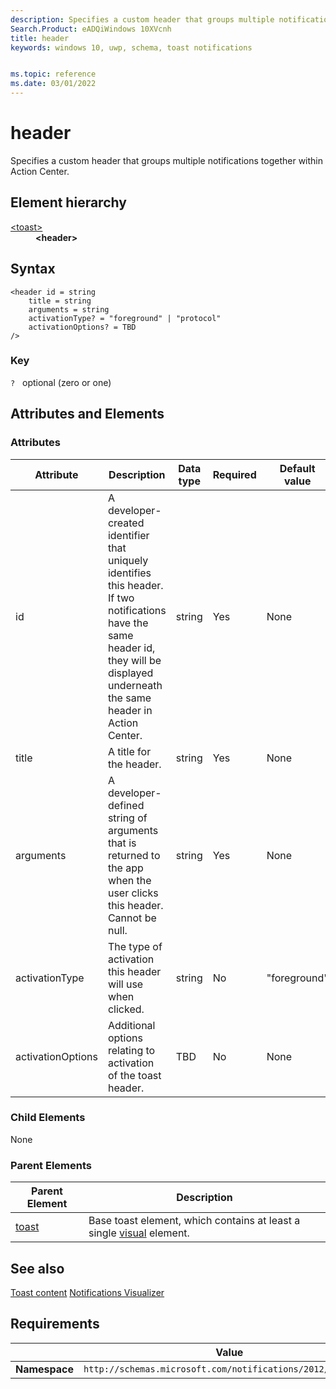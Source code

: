 ```yaml
---
description: Specifies a custom header that groups multiple notifications together within Action Center.
Search.Product: eADQiWindows 10XVcnh
title: header
keywords: windows 10, uwp, schema, toast notifications


ms.topic: reference
ms.date: 03/01/2022
---
```


# header

Specifies a custom header that groups multiple notifications together within Action Center.

## Element hierarchy

<dl>
<dt><a href="element-toast.md">&lt;toast&gt;</a></dt>
<dd><b>&lt;header&gt;</b></dd>
</dl>

## Syntax

``` syntax
<header id = string
    title = string
    arguments = string 
    activationType? = "foreground" | "protocol"
    activationOptions? = TBD
/>
```

### Key

`?`   optional (zero or one)

## Attributes and Elements


### Attributes

| Attribute | Description | Data type | Required | Default value |
|-----------|-------------|-----------|----------|---------------|
| id   | A developer-created identifier that uniquely identifies this header. If two notifications have the same header id, they will be displayed underneath the same header in Action Center. | string    | Yes      | None          |
| title      | A title for the header.  | string   | Yes      | None          |
| arguments | A developer-defined string of arguments that is returned to the app when the user clicks this header. Cannot be null. | string | Yes | None |
| activationType | The type of activation this header will use when clicked. | string | No | "foreground" |
| activationOptions | Additional options relating to activation of the toast header. | TBD | No | None |

### Child Elements

None

### Parent Elements

| Parent Element | Description |
|----------------|-------------|
| [toast](element-toast.md) | Base toast element, which contains at least a single [visual](element-visual.md) element. |


## See also

[Toast content](/windows/apps/design/shell/tiles-and-notifications/adaptive-interactive-toasts)
[Notifications Visualizer](windows/apps/design/shell/tiles-and-notifications/notifications-visualizer)

## Requirements

|          | Value |
|----------|--------------|
| **Namespace** | `http://schemas.microsoft.com/notifications/2012/toast.xsd` |

 

 
